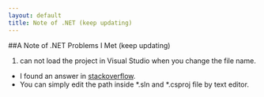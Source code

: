 ```yaml
---
layout: default
title: Note of .NET (keep updating)
---
```

##A Note of .NET Problems I Met (keep updating)           
1. can not load the project in Visual Studio when you change the file name.  
+ I found an answer in [stackoverflow](http://stackoverflow.com/questions/5315449/visual-studio-how-to-change-projects-folder-name-and-solution-name-w-o-breaki).
+ You can simply edit the path inside *.sln and *.csproj file by text editor.